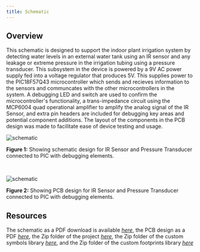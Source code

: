 ```yaml
---
title: Schematic
---
```


## Overview

This schematic is designed to support the indoor plant irrigation system by detecting water levels in an external water tank using an IR sensor and any leakage or extreme pressure in the irrigation tubing using a pressure transducer. This subsystem in the device is powered by a 9V AC power supply fed into a voltage regulator that produces 5V. This supplies power to the PIC18F57Q43 microcontroller which sends and recieves information to the sensors and communcates with the other microcontrollers in the system. A debugging LED and switch are used to confirm the microcontroller's functionality, a trans-impedance circuit using the MCP6004 quad operational amplifier to amplify the analog signal of the IR Sensor, and extra pin headers are included for debugging key areas and potential component additions. The layout of the components in the PCB design was made to facilitate ease of device testing and usage.


![schematic](https://github.com/user-attachments/assets/01ff665f-d3e5-47c2-a6ae-10f219c89ad7)



**Figure 1:** Showing schematic design for IR Sensor and Pressure Transducer connected to PIC with debugging elements.

<br>

![schematic](https://github.com/user-attachments/assets/5abf6cd0-1adc-47b8-a7f0-e23caeccc1a2)

**Figure 2:** Showing PCB design for IR Sensor and Pressure Transducer connected to PIC with debugging elements.


## Resources

The schematic as a PDF download is available [*here*](https://github.com/user-attachments/files/23153979/EGR304_IndividualSubsystem1.pdf), the PCB design as a PDF [*here*](https://github.com/user-attachments/files/23014148/SubsystemPCBDesign.pdf), the Zip folder of the project [*here*](https://github.com/user-attachments/files/23014131/EGR304_IndividualSubsystem.zip), the Zip folder of the custom symbols library [*here*](https://github.com/user-attachments/files/23014352/HK_HW2_Library.zip), and the Zip folder of the custom footprints library [*here*](https://github.com/user-attachments/files/23014349/SubsystemLibrary.pretty.zip)
